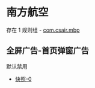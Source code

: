 # 南方航空

存在 1 规则组 - [com.csair.mbp](/src/apps/com.csair.mbp.ts)

## 全屏广告-首页弹窗广告

默认禁用

- [快照-0](https://i.gkd.li/import/13197497)
